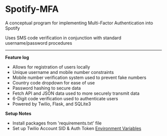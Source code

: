 # Spotify-MFA
A conceptual program for implementing Multi-Factor Authentication into Spotify

Uses SMS code verification in conjunction with standard username/password procedures

***

**Feature log**

+ Allows for registration of users locally
+ Unique username and mobile number constraints
+ Mobile number verification system used to prevent fake numbers
+ Country code dropdown for ease of use
+ Password hashing to secure data
+ Fetch API and JSON data used to more securely transmit data
+ 6-Digit code verification used to authenticate users
+ Powered by Twilio, Flask, and SQLite3

**Setup Notes**

+ Install packages from 'requirements.txt' file
+ Set up Twilio Account SID & Auth Token [Environment Variables](https://www.twilio.com/blog/2017/01/how-to-set-environment-variables.html)
